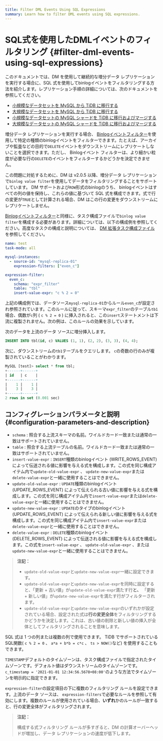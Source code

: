 ```yaml
---
title: Filter DML Events Using SQL Expressions
summary: Learn how to filter DML events using SQL expressions.
---
```


# SQL式を使用したDMLイベントのフィルタリング {#filter-dml-events-using-sql-expressions}

このドキュメントでは、DM を使用して継続的な増分データ レプリケーションを実行する場合に、SQL 式を使用してbinlogイベントをフィルタリングする方法を紹介します。レプリケーション手順の詳細については、次のドキュメントを参照してください。

-   [小規模なデータセットを MySQL から TiDB に移行する](/migrate-small-mysql-to-tidb.md)
-   [大規模なデータセットを MySQL から TiDB に移行する](/migrate-large-mysql-to-tidb.md)
-   [小規模なデータセットの MySQL シャードを TiDB に移行およびマージする](/migrate-small-mysql-shards-to-tidb.md)
-   [大規模なデータセットの MySQL シャードを TiDB に移行およびマージする](/migrate-large-mysql-shards-to-tidb.md)

増分データ レプリケーションを実行する場合、 [Binlogイベントフィルター](/filter-binlog-event.md)を使用して特定の種類のbinlogイベントをフィルターできます。たとえば、アーカイブや監査などの目的で`DELETE`イベントをダウンストリームにレプリケートしないことを選択できます。ただし、 Binlogイベント フィルターは、より細かい粒度が必要な行の`DELETE`のイベントをフィルターするかどうかを決定できません。

この問題に対処するために、DM は v2.0.5 以降、増分データ レプリケーションで`binlog value filter`を使用してデータをフィルタリングすることをサポートしています。 DM サポートおよび`ROW`形式のbinlogのうち、 binlogイベントはすべての列の値を保持し、これらの値に基づいて SQL 式を構成できます。式で行の変更が`TRUE`として計算される場合、DM はこの行の変更をダウンストリームにレプリケートしません。

[Binlogイベントフィルター](/filter-binlog-event.md)と同様に、タスク構成ファイルで`binlog value filter`を構成する必要があります。詳細については、以下の構成例を参照してください。高度なタスクの構成と説明については、 [DM 拡張タスク構成ファイル](/dm/task-configuration-file-full.md#task-configuration-file-template-advanced)を参照してください。

```yaml
name: test
task-mode: all

mysql-instances:
  - source-id: "mysql-replica-01"
    expression-filters: ["even_c"]

expression-filter:
  even_c:
    schema: "expr_filter"
    table: "tbl"
    insert-value-expr: "c % 2 = 0"
```

上記の構成例では、データソース`mysql-replica-01`からルール`even_c`が設定され参照されています。このルールに従って、スキーマ`expr_filter`のテーブル`tb1`場合、偶数が`c`列 ( `c % 2 = 0` ) に挿入されると、この`insert`ステートメントは下流に複製されません。次の例は、このルールの効果を示しています。

次のデータを上流のデータ ソースに増分挿入します。

```sql
INSERT INTO tbl(id, c) VALUES (1, 1), (2, 2), (3, 3), (4, 4);
```

次に、ダウンストリームの`tb1`テーブルをクエリします。 `c`の奇数の行のみが複製されていることがわかります。

```sql
MySQL [test]> select * from tbl;
+------+------+
| id   | c    |
+------+------+
|    1 |    1 |
|    3 |    3 |
+------+------+
2 rows in set (0.001 sec)
```

## コンフィグレーションパラメータと説明 {#configuration-parameters-and-description}

-   `schema` : 照合する上流スキーマの名前。ワイルドカード一致または通常の一致はサポートされていません。
-   `table` : 照合する上流テーブルの名前。ワイルドカード一致または通常の一致はサポートされていません。
-   `insert-value-expr` : `INSERT`種類のbinlogイベント (WRITE_ROWS_EVENT) によって伝送される値に影響を与える式を構成します。この式を同じ構成アイテム内で`update-old-value-expr` 、 `update-new-value-expr`または`delete-value-expr`と一緒に使用することはできません。
-   `update-old-value-expr` : `UPDATE`種類のbinlogイベント (UPDATE_ROWS_EVENT) によって伝えられる古い値に影響を与える式を構成します。この式を同じ構成アイテム内で`insert-value-expr`または`delete-value-expr`と一緒に使用することはできません。
-   `update-new-value-expr` : `UPDATE`のタイプのbinlogイベント (UPDATE_ROWS_EVENT) によって伝えられる新しい値に影響を与える式を構成します。この式を同じ構成アイテム内で`insert-value-expr`または`delete-value-expr`と一緒に使用することはできません。
-   `delete-value-expr` : `DELETE`種類のbinlogイベント (DELETE_ROWS_EVENT) によって伝送される値に影響を与える式を構成します。この式を`insert-value-expr` 、 `update-old-value-expr` 、または`update-new-value-expr`と一緒に使用することはできません。

> **注記：**
>
> -   `update-old-value-expr`と`update-new-value-expr`一緒に設定できます。
> -   `update-old-value-expr`と`update-new-value-expr`を同時に設定すると、「更新 + 古い値」が`update-old-value-expr`満たす行**と、** 「更新 + 新しい値」が`update-new-value-expr`を満たす行がフィルターされます。
> -   `update-old-value-expr`と`update-new-value-expr`のいずれかが設定されている場合、設定された式は**行の変更全体**をフィルタリングするかどうかを決定します。これは、古い値の削除と新しい値の挿入が全体としてフィルタリングされることを意味します。

SQL 式は 1 つの列または複数の列で使用できます。 TiDB でサポートされている SQL関数( `c % 2 = 0` 、 `a*a + b*b = c*c` 、 `ts > NOW()`など) を使用することもできます。

`TIMESTAMP`デフォルトのタイムゾーンは、タスク構成ファイルで指定されたタイムゾーンです。デフォルト値はダウンストリームのタイムゾーンです。 `c_timestamp = '2021-01-01 12:34:56.5678+08:00'`のような方法でタイムゾーンを明示的に指定できます。

`expression-filter`の設定項目の下に複数のフィルタリング ルールを設定できます。上流のデータ ソースは、 `expression-filters`で必要なルールを参照して有効にします。複数のルールが使用されている場合、**いずれ**かのルールが一致すると、行の変更全体がフィルタリングされます。

> **注記：**
>
> 構成する式フィルタリング ルールが多すぎると、DM の計算オーバーヘッドが増加し、データ レプリケーションの速度が低下します。
